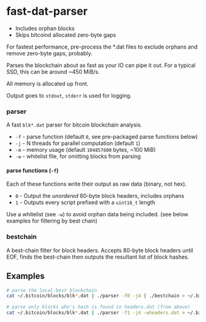 # fast-dat-parser

* Includes orphan blocks
* Skips bitcoind allocated zero-byte gaps

For fastest performance, pre-process the *.dat files to exclude orphans and remove zero-byte gaps, probably.

Parses the blockchain about as fast as your IO can pipe it out.  For a typical SSD, this can be around ~450 MiB/s.

All memory is allocated up front.

Output goes to `stdout`, `stderr` is used for logging.


### parser

A fast `blk*.dat` parser for bitcoin blockchain analysis.

- `-f` - parse function (default `0`, see pre-packaged parse functions below)
- `-j` - N threads for parallel computation (default `1`)
- `-m` - memory usage (default `104857600` bytes, ~100 MiB)
- `-w` - whitelist file, for omitting blocks from parsing


#### parse functions (`-f`)

Each of these functions write their output as raw data (binary, not hex).

- `0` - Output the *unordered* 80-byte block headers, includes orphans
- `1` - Outputs every script prefixed with a `uint16_t` length

Use a whitelist (see `-w`) to avoid orphan data being included. (see below examples for filtering by best chain)


### bestchain

A best-chain filter for block headers.
Accepts 80-byte block headers until EOF, finds the best-chain then outputs the resultant list of block hashes.


## Examples

``` bash
# parse the local-best blockchain
cat ~/.bitcoin/blocks/blk*.dat | ./parser -f0 -j4 | ./bestchain > ~/.bitcoin/headers.dat

# parse only blocks who's hash is found in headers.dat (from above)
cat ~/.bitcoin/blocks/blk*.dat | ./parser -f1 -j4 -wheaders.dat > ~/.bitcoin/scripts.dat
```
